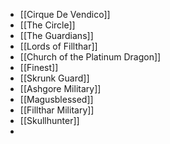 + [[Cirque De Vendico]]
+ [[The Circle]]
+ [[The Guardians]]
+ [[Lords of Fillthar]]
+ [[Church of the Platinum Dragon]]
+ [[Finest]]
+ [[Skrunk Guard]]
+ [[Ashgore Military]]
+ [[Magusblessed]]
+ [[Fillthar Military]]
+ [[Skullhunter]]
+ 